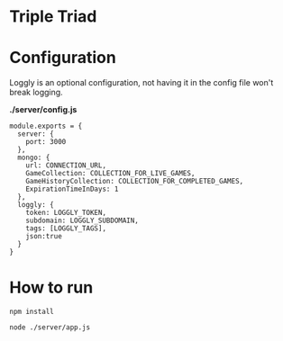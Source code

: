 # Triple Triad

# Configuration
Loggly is an optional configuration, not having it in the config file won't
break logging.

**./server/config.js**
```
module.exports = {
  server: {
    port: 3000
  },
  mongo: {
    url: CONNECTION_URL,
    GameCollection: COLLECTION_FOR_LIVE_GAMES,
    GameHistoryCollection: COLLECTION_FOR_COMPLETED_GAMES,
    ExpirationTimeInDays: 1
  },
  loggly: {
    token: LOGGLY_TOKEN,
    subdomain: LOGGLY_SUBDOMAIN,
    tags: [LOGGLY_TAGS],
    json:true
  }
}
```

# How to run
```npm install```

```node ./server/app.js```
